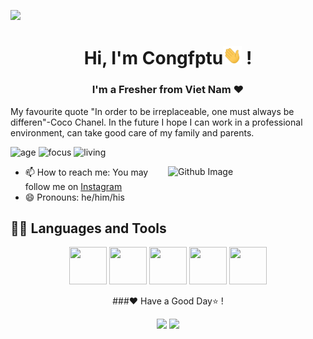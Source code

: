 ![](https://raw.githubusercontent.com/halfrost/halfrost/master/icons/header_.png)

<h1 align="center">Hi, I'm Congfptu<img src="https://raw.githubusercontent.com/ABSphreak/ABSphreak/master/gifs/Hi.gif" width="30px"> ! </h1>

<h3 align="center">I'm a Fresher from Viet Nam ❤</h3>
My favourite quote "In order to be irreplaceable, one must always be differen"-Coco Chanel. In the future I hope I can work in a professional environment, can take good care of my family and parents.

![age](https://img.shields.io/badge/age-21-blue)
![focus](https://img.shields.io/badge/focus-FullStack-brightgreen)
![living](https://img.shields.io/badge/living-VietNam-3c9)

<img width="50%" align="right" alt="Github Image" src="https://raw.githubusercontent.com/onimur/.github/master/.resources/git-header.svg" />

- 📫 How to reach me: You may follow me on [Instagram](https://www.instagram.com/cong_206/) 
- 😄 Pronouns: he/him/his

## 👨‍💻 Languages and Tools

<div align="center">
 <img src="https://github.com/congfptu/congfptu/blob/master/logos/java.png?raw=true" height="60" width="60">
<img src="https://github.com/Subhampreet/Subhampreet/blob/master/logos/JS.png?raw=true" height="60" width="60">
<img src="https://github.com/Subhampreet/Subhampreet/blob/master/logos/css.png?raw=true" height="60" width="60">
<img src="https://github.com/Subhampreet/Subhampreet/blob/master/logos/html.png?raw=true" height="60" width="60">
<img src="https://github.com/congfptu/congfptu/blob/master/logos/C%23.png?raw=true" height="60" width="60">
</div>

<div align="center">


###❤️ Have a Good Day⭐ !

[<img src="https://img.shields.io/badge/facebook-%231877F2.svg?&style=for-the-badge&logo=facebook&logoColor=white">](https://www.facebook.com/kingg.coong/)
<a href="https://www.facebook.com/kingg.coong/"><img height="50" src="https://d2fltix0v2e0sb.cloudfront.net/dev-badge.svg"></a>

</div>





